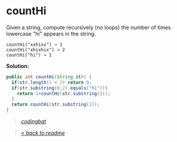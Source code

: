 # countHi

Given a string, compute recursively (no loops) the number of times lowercase "hi" appears in the string.

```
countHi("xxhixx") → 1
countHi("xhixhix") → 2
countHi("hi") → 1
```

**Solution:**

```java
public int countHi(String str) {
  if(str.length() < 2) return 0;
  if(str.substring(0,2).equals("hi")){
    return 1+countHi(str.substring(2));
  }
  return countHi(str.substring(1));
}
```

> _[codingbat](https://codingbat.com/prob/p184029)_

> [< _back to readme_](FINDREPLACEREADME)
